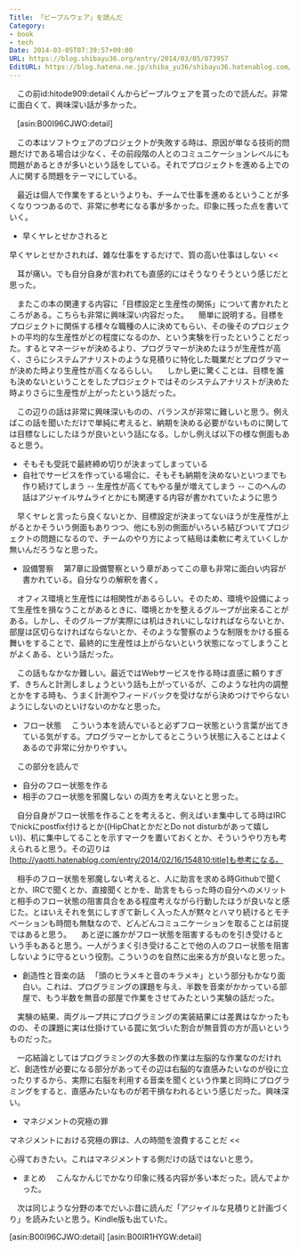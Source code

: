 ```yaml
---
Title: 「ピープルウェア」を読んだ
Category:
- book
- tech
Date: 2014-03-05T07:39:57+09:00
URL: https://blog.shibayu36.org/entry/2014/03/05/073957
EditURL: https://blog.hatena.ne.jp/shiba_yu36/shibayu36.hatenablog.com/atom/entry/12921228815719387701
---
```


　この前id:hitode909:detailくんからピープルウェアを貰ったので読んだ。非常に面白くて、興味深い話が多かった。

　[asin:B00I96CJWO:detail]

　この本はソフトウェアのプロジェクトが失敗する時は、原因が単なる技術的問題だけである場合は少なく、その前段階の人とのコミュニケーションレベルにも問題があるときが多いという話をしている。それでプロジェクトを進める上での人に関する問題をテーマにしている。


　最近は個人で作業をするというよりも、チームで仕事を進めるということが多くなりつつあるので、非常に参考になる事が多かった。印象に残った点を書いていく。


* 早くヤレとせかされると
>>
早くヤレとせかされれば、雑な仕事をするだけで、質の高い仕事はしない
<<

　耳が痛い。でも自分自身が言われても直感的にはそうなりそうという感じだと思った。

　またこの本の関連する内容に「目標設定と生産性の関係」について書かれたところがある。こちらも非常に興味深い内容だった。
　簡単に説明する。目標をプロジェクトに関係する様々な職種の人に決めてもらい、その後そのプロジェクトの平均的な生産性がどの程度になるのか、という実験を行ったということだった。するとマネージャが決めるより、プログラマーが決めたほうが生産性が高く、さらにシステムアナリストのような見積りに特化した職業だとプログラマーが決めた時より生産性が高くなるらしい。
　しかし更に驚くことは、目標を誰も決めないということをしたプロジェクトではそのシステムアナリストが決めた時よりさらに生産性が上がったという話だった。

　この辺りの話は非常に興味深いものの、バランスが非常に難しいと思う。例えばこの話を聞いただけで単純に考えると、納期を決める必要がないものに関しては目標なしにしたほうが良いという話になる。しかし例えば以下の様な側面もあると思う。

- そもそも受託で最終締め切りが決まってしまっている
- 自社でサービスを作っている場合に、そもそも納期を決めないといつまでも作り続けてしまう
-- 生産性が高くてもやる量が増えてしまう
-- このへんの話はアジャイルサムライとかにも関連する内容が書かれていたように思う


　早くヤレと言ったら良くないとか、目標設定が決まってないほうが生産性が上がるとかそういう側面もありつつ、他にも別の側面がいろいろ結びついてプロジェクトの問題になるので、チームのやり方によって結局は柔軟に考えていくしか無いんだろうなと思った。


* 設備警察
　第7章に設備警察という章があってこの章も非常に面白い内容が書かれている。自分なりの解釈を書く。


　オフィス環境と生産性には相関性があるらしい。そのため、環境や設備によって生産性を損なうことがあるときに、環境とかを整えるグループが出来ることがある。しかし、そのグループが実際には机はきれいにしなければならないとか、部屋は区切らなければならないとか、そのような警察のような制限をかける振る舞いをすることで、最終的に生産性は上がらないという状態になってしまうことがよくある、という話だった。

　この話もなかなか難しい。最近ではWebサービスを作る時は直感に頼りすぎず、きちんと計測しましょうという話も上がっているが、このような社内の調整とかをする時も、うまく計測やフィードバックを受けながら決めつけでやらないようにしないのといけないのかなと思った。


* フロー状態
　こういう本を読んでいると必ずフロー状態という言葉が出てきている気がする。プログラマーとかしてるとこういう状態に入ることはよくあるので非常に分かりやすい。

　この部分を読んで
- 自分のフロー状態を作る
- 相手のフロー状態を邪魔しない
の両方を考えないとと思った。

　自分自身がフロー状態を作ることを考えると、例えばいま集中してる時はIRCでnickにpostfix付けるとか((HipChatとかだとDo not disturbがあって嬉しい))、机に集中してることを示すマークを置いておくとか、そういうやり方も考えられると思う。その辺りは[http://yaotti.hatenablog.com/entry/2014/02/16/154810:title]も参考になる。

　相手のフロー状態を邪魔しない考えると、人に助言を求める時Githubで聞くとか、IRCで聞くとか、直接聞くとかを、助言をもらった時の自分へのメリットと相手のフロー状態の阻害具合をある程度考えながら行動したほうが良いなと感じた。とはいえそれを気にしすぎて新しく入った人が黙々とハマり続けるとモチベーションも時間も無駄なので、どんどんコミュニケーションを取ることは前提ではあると思う。
　あと逆に誰かがフロー状態を阻害するものを引き受けるという手もあると思う。一人がうまく引き受けることで他の人のフロー状態を阻害しないように守るという役割。こういうのを自然に出来る方が良いなと思った。


* 創造性と音楽の話
　「頭のヒラメキと音のキラメキ」という部分もかなり面白い。これは、プログラミングの課題を与え、半数を音楽がかかっている部屋で、もう半数を無音の部屋で作業をさせてみたという実験の話だった。

　実験の結果、両グループ共にプログラミングの実装結果には差異はなかったものの、その課題に実は仕掛けている罠に気づいた割合が無音質の方が高いというものだった。

　一応結論としてはプログラミングの大多数の作業は左脳的な作業なのだけれど、創造性が必要になる部分があってその辺は右脳的な直感みたいなのが役に立ったりするから、実際に右脳を利用する音楽を聞くという作業と同時にプログラミングをすると、直感みたいなものが若干損なわれるという感じだった。興味深い。


* マネジメントの究極の罪
>>
マネジメントにおける究極の罪は、人の時間を浪費することだ
<<

心得ておきたい。これはマネジメントする側だけの話ではないと思う。


* まとめ
　こんなかんじでかなり印象に残る内容が多い本だった。読んでよかった。

　次は同じような分野の本でだいぶ昔に読んだ「アジャイルな見積りと計画づくり」を読みたいと思う。Kindle版も出ていた。

[asin:B00I96CJWO:detail]
[asin:B00IR1HYGW:detail]
